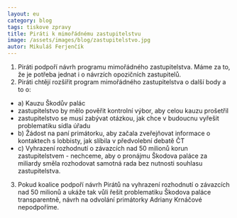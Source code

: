```yaml
---
layout: eu
category: blog
tags: tiskove zpravy
title: Piráti k mimořádnému zastupitelstvu
image: /assets/images/blog/zastupitelstvo.jpg
autor: Mikuláš Ferjenčík
---
```


1) Piráti podpoří návrh programu mimořádného zastupitelstva. Máme za to, že je potřeba jednat i o návrzích opozičních zastupitelů.  
2) Piráti chtějí rozšířit program mimořádného zastupitelstva o další body a to o:  
* a) Kauzu Škodův palác   
 *  zastupitelstvo by mělo pověřit kontrolní výbor, aby celou kauzu prošetřil  
 * zastupitelstvo se musí zabývat otázkou, jak chce v budoucnu vyřešit problematiku sídla úřadu  
* b) Žádost na paní primátorku, aby začala zveřejňovat informace o kontaktech s lobbisty, jak slíbila v předvolební debatě ČT  
* c) Vyhrazení rozhodnutí o závazcích nad 50 milionů korun zastupitelstvem - nechceme, aby o pronájmu Škodova paláce za miliardy směla rozhodovat samotná rada bez nutnosti souhlasu zastupitelstva.   
3) Pokud koalice podpoří návrh Pirátů na vyhrazení rozhodnutí o závazcích nad 50 milionů a ukáže tak vůli řešit problematiku Škodova paláce transparentně, návrh na odvolání primátorky Adriany Krnáčové nepodpoříme.   
